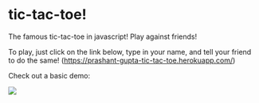 # tic-tac-toe!
The famous tic-tac-toe in javascript! Play against friends!

To play, just click on the link below, type in your name, and tell your friend to do the same!
(https://prashant-gupta-tic-tac-toe.herokuapp.com/)

Check out a basic demo:

![](https://github.com/prashantgupta24/tic-tac-toe/blob/server-game/tic-tac-toe-2-player.gif)
